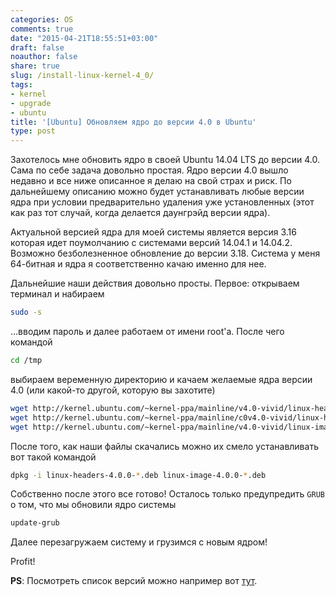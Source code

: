 ```yaml
---
categories: OS
comments: true
date: "2015-04-21T18:55:51+03:00"
draft: false
noauthor: false
share: true
slug: /install-linux-kernel-4_0/
tags:
- kernel
- upgrade
- ubuntu
title: '[Ubuntu] Обновляем ядро до версии 4.0 в Ubuntu'
type: post
---
```


Захотелось мне обновить ядро в своей Ubuntu 14.04 LTS до версии 4.0. Сама по себе задача довольно простая. Ядро версии 4.0 вышло недавно и все ниже описанное я делаю на свой страх и риск. По дальнейшему описанию можно будет устанавливать любые версии ядра при условии предварительно удаления уже установленных (этот как раз тот случай, когда делается даунгрэйд версии ядра). 

Актуальной версией ядра для моей системы является версия 3.16 которая идет поумолчанию с системами версий 14.04.1 и 14.04.2. Возможно безболезненное обновление до версии 3.18. Система у меня 64-битная и ядра я соответственно качаю именно для нее.

Дальнейшие наши действия довольно просты. Первое: открываем терминал и набираем
```bash
sudo -s
```
...вводим пароль и далее работаем от имени root'а. После чего командой
```bash
cd /tmp
```
выбираем веременную директорию и качаем желаемые ядра версии 4.0 (или какой-то другой, которую вы захотите)
```bash
wget http://kernel.ubuntu.com/~kernel-ppa/mainline/v4.0-vivid/linux-headers-4.0.0-040000_4.0.0-040000.201504121935_all.deb
wget http://kernel.ubuntu.com/~kernel-ppa/mainline/c0v4.0-vivid/linux-headers-4.0.0-040000-generic_4.0.0-040000.201504121935_amd64.deb
wget http://kernel.ubuntu.com/~kernel-ppa/mainline/v4.0-vivid/linux-image-4.0.0-040000-generic_4.0.0-040000.201504121935_amd64.deb
```
После того, как наши файлы скачались можно их смело устанавливать вот такой командой
```bash
dpkg -i linux-headers-4.0.0-*.deb linux-image-4.0.0-*.deb
```
Собственно после этого все готово! Осталось только предупредить `GRUB` о том, что мы обновили ядро системы
```bash
update-grub
```
Далее перезагружаем систему и грузимся с новым ядром!

Profit!

**PS**: Посмотреть список версий можно например вот [тут](http://kernel.ubuntu.com/~kernel-ppa/mainline/).
